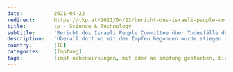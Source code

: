 ```yaml
---
date:          2021-04-22
redirect:      https://tkp.at/2021/04/22/bericht-des-israeli-people-committee-ueber-todesfaelle-durch-impfung/
title:         tp - Science & Technology
subtitle:      'Bericht des Israeli People Committee über Todesfälle durch Impfung'
description:   'Überall dort wo mit dem Impfen begonnen wurde stiegen die Zahlen der Infektionen und in der Folge auch die der Todesfälle zum Teil drastisch an. Das konnten wir seit Beginn dieses Jahres beobachten. Besonders krass war es in Israel, da sehr rasch ein sehr großer Teil der Bevölkerung geimpft wurde. Eine unabhängige Untersuchung über Nebenwirkungen …'
country:       [IL]
categories:    [Impfung]
tags:          [impf-nebenwirkungen, mit oder an impfung gestorben, biontech]
---
```

